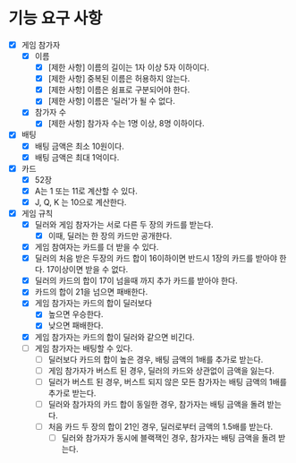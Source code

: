# 기능 요구 사항
- [X] 게임 참가자
  - [X] 이름
    - [X] [제한 사항] 이름의 길이는 1자 이상 5자 이하이다.
    - [X] [제한 사항] 중복된 이름은 허용하지 않는다.
    - [X] [제한 사항] 이름은 쉼표로 구분되어야 한다.
    - [X] [제한 사항] 이름은 '딜러'가 될 수 없다.
  - [X] 참가자 수
    - [X] [제한 사항] 참가자 수는 1명 이상, 8명 이하이다.

- [X] 배팅
  - [X] 배팅 금액은 최소 10원이다.
  - [X] 배팅 금액은 최대 1억이다.

- [X] 카드
  - [X] 52장
  - [X] A는 1 또는 11로 계산할 수 있다.
  - [X] J, Q, K 는 10으로 계산한다.
  
- [X] 게임 규칙
  - [X] 딜러와 게임 참자가는 서로 다른 두 장의 카드를 받는다.
    - [X] 이때, 딜러는 한 장의 카드만 공개한다.
  - [X] 게임 참여자는 카드를 더 받을 수 있다.
  - [X] 딜러의 처음 받은 두장의 카드 합이 16이하이면 반드시 1장의 카드를 받아야 한다. 17이상이면 받을 수 없다.
  - [X] 딜러의 카드의 합이 17이 넘을때 까지 추가 카드를 받아야 한다.
  - [X] 카드의 합이 21을 넘으면 패배한다.
  - [X] 게임 참가자는 카드의 합이 딜러보다
    - [X] 높으면 우승한다.
    - [X] 낮으면 패배한다.
  - [X] 게임 참가자는 카드의 합이 딜러와 같으면 비긴다.
  - [ ] 게임 참가자는 배팅할 수 있다.
    - [ ] 딜러보다 카드의 합이 높은 경우, 배팅 금액의 1배를 추가로 받는다.
    - [ ] 게임 참가자가 버스트 된 경우, 딜러의 카드와 상관없이 금액을 잃는다.
    - [ ] 딜러가 버스트 된 경우, 버스트 되지 않은 모든 참가자는 배팅 금액의 1배를 추가로 받는다.
    - [ ] 딜러와 참가자의 카드 합이 동일한 경우, 참가자는 배팅 금액을 돌려 받는다.
    - [ ] 처음 카드 두 장의 합이 21인 경우, 딜러로부터 금액의 1.5배를 받는다.
      - [ ] 딜러와 참가자가 동시에 블랙잭인 경우, 참가자는 배팅 금액을 돌려 받는다.
